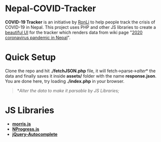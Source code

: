# Nepal-COVID-Tracker
**COVID-19 Tracker** is an initiative by [RonLi](https://www.ronli.io) to help people track the crisis of COVID-19 in Nepal. This project uses PHP and other JS libraries to create a [beautiful UI](https://www.ronli.io/F1/COVID-19/np/) for the tracker which renders data from wiki page "[2020 coronavirus pandemic in Nepal](https://en.wikipedia.org/wiki/2020_coronavirus_pandemic_in_Nepal)".



# Quick Setup
Clone the repo and hit **./fetchJSON.php** file, it will fetch->parse->*alter** the data and finally saves it inside **assets/** folder with the name **response.json**.  You are done here, try loading **./index.php** in your browser.
> **Alter the data to make it parsable by JS Libraries;*



# JS Libraries
- **[morris.js](http://morrisjs.github.io/morris.js/)** 
- **[NProgress.js](https://github.com/rstacruz/nprogress)**
- **[jQuery-Autocomplete](https://github.com/devbridge/jQuery-Autocomplete)**
